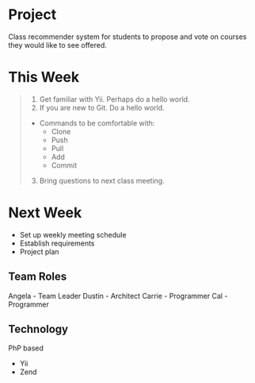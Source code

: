 Project
=========
Class recommender system for students to propose and vote on courses they would like to see offered.

This Week
==========
> 1) Get familiar with Yii. Perhaps do a hello world.
> 2) If you are new to Git. Do a hello world.
> 	- Commands to be comfortable with:
> 		- Clone
> 		- Push
> 		- Pull
> 		- Add
> 		- Commit
> 3) Bring questions to next class meeting.

Next Week
==========
 - Set up weekly meeting schedule
 - Establish requirements
 - Project plan

Team Roles
------------
Angela - Team Leader
Dustin - Architect
Carrie - Programmer
Cal - Programmer

Technology
------------
PhP based
 - Yii
 - Zend
